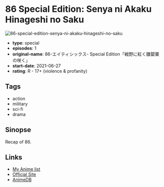 # 86 Special Edition: Senya ni Akaku Hinageshi no Saku

![86-special-edition-senya-ni-akaku-hinageshi-no-saku](https://cdn.myanimelist.net/images/anime/1971/115976.jpg)

-   **type**: special
-   **episodes**: 1
-   **original-name**: 86-エイティシックス- Special Edition「戦野に紅く雛罌粟の咲く」
-   **start-date**: 2021-06-27
-   **rating**: R - 17+ (violence & profanity)

## Tags

-   action
-   military
-   sci-fi
-   drama

## Sinopse

Recap of 86.

## Links

-   [My Anime list](https://myanimelist.net/anime/49235/86_Special_Edition__Senya_ni_Akaku_Hinageshi_no_Saku)
-   [Official Site](https://anime-86.com/news/?id=57703)
-   [AnimeDB](http://anidb.info/perl-bin/animedb.pl?show=anime&aid=15441)
